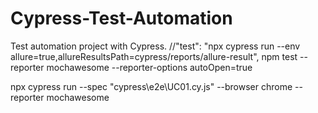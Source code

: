# Cypress-Test-Automation
Test automation project with Cypress.
//"test": "npx cypress run --env allure=true,allureResultsPath=cypress/reports/allure-result",
npm test --reporter mochawesome --reporter-options autoOpen=true

npx cypress run --spec "cypress\e2e\UC01.cy.js" --browser chrome --reporter mochawesome 
